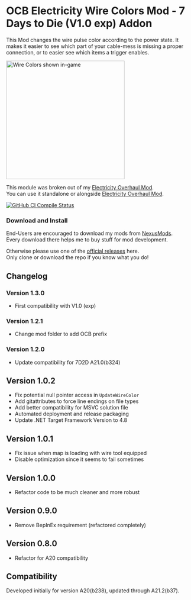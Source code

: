 # OCB Electricity Wire Colors Mod - 7 Days to Die (V1.0 exp) Addon

This Mod changes the wire pulse color according to the power state.
It makes it easier to see which part of your cable-mess is missing
a proper connection, or to easier see which items a trigger enables.

<img src="Screens/game-wire-colors.jpg" alt="Wire Colors shown in-game" height="320"/>

This module was broken out of my [Electricity Overhaul Mod][1].  
You can use it standalone or alongside [Electricity Overhaul Mod][1].

[![GitHub CI Compile Status][4]][3]

### Download and Install

End-Users are encouraged to download my mods from [NexusMods][5].  
Every download there helps me to buy stuff for mod development.

Otherwise please use one of the [official releases][2] here.  
Only clone or download the repo if you know what you do!

## Changelog

### Version 1.3.0

- First compatibility with V1.0 (exp)

### Version 1.2.1

- Change mod folder to add OCB prefix

### Version 1.2.0

- Update compatibility for 7D2D A21.0(b324)

## Version 1.0.2

- Fix potential null pointer access in `UpdateWireColor`
- Add gitattributes to force line endings on file types
- Add better compatibility for MSVC solution file
- Automated deployment and release packaging
- Update .NET Target Framework Version to 4.8

## Version 1.0.1

- Fix issue when map is loading with wire tool equipped
- Disable optimization since it seems to fail sometimes

## Version 1.0.0

- Refactor code to be much cleaner and more robust

## Version 0.9.0

- Remove BepInEx requirement (refactored completely)

## Version 0.8.0

- Refactor for A20 compatibility

## Compatibility

Developed initially for version A20(b238), updated through A21.2(b37).

[1]: https://github.com/OCB7D2D/OcbElectricityOverhaul
[2]: https://github.com/OCB7D2D/OcbElectricityWireColors/releases
[3]: https://github.com/OCB7D2D/OcbElectricityWireColors/actions/workflows/ci.yml
[4]: https://github.com/OCB7D2D/OcbElectricityWireColors/actions/workflows/ci.yml/badge.svg
[5]: https://www.nexusmods.com/7daystodie/mods/1720